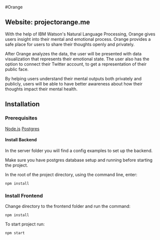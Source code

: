 #Orange

## Website: projectorange.me

With the help of IBM Watson's Natural Language Processing, Orange gives users
insight into their mental and emotional process. Orange provides a safe place
for users to share their thoughts openly and privately.

After Orange analyzes the data, the user will be presented with data
visualization that represents their emotional state. The user also has the
option to connect their Twitter account, to get a representation of their public
face.

By helping users understand their mental outputs both privately and publicly,
users will be able to have better awareness about how their thoughts impact
their mental health.

## Installation

### Prerequisites

[Node.js](https://nodejs.org) [Postgres](https://www.postgresql.org)

#### Install Backend

In the server folder you will find a config examples to set up the backend.

Make sure you have postgres database setup and running before starting the
project.

In the root of the project directory, using the command line, enter:

`npm install`

### Install Frontend

Change directory to the frontend folder and run the command:

`npm install`

To start project run:

`npm start`
